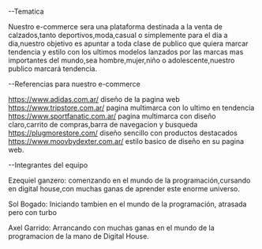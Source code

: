 --Tematica

Nuestro e-commerce sera una plataforma destinada a la venta de calzados,tanto deportivos,moda,casual o simplemente para el dia a dia,nuestro objetivo es apuntar a toda clase de publico que quiera marcar tendencia y estilo con los ultimos modelos lanzados por las marcas mas importantes del mundo,sea hombre,mujer,niño o adolescente,nuestro publico marcará tendencia.


--Referencias para nuestro e-commerce

https://www.adidas.com.ar/ diseño de la pagina web
https://www.tripstore.com.ar/ pagina multimarca con lo ultimo en tendencia
https://www.sportfanatic.com.ar/ pagina multimarca con diseño claro,carrito de compras,barra de navegacion y busqueda
https://plugmorestore.com/ diseño sencillo con productos destacados
https://www.moovbydexter.com.ar/ estilo basico de diseño en su pagina web.


--Integrantes del equipo

Ezequiel ganzero:
comenzando en el mundo de la programación,cursando en digital house,con muchas ganas de aprender este enorme universo.

Sol Bogado: 
Iniciando tambien en el mundo de la programación, atrasada pero con turbo

Axel Garrido:
Arrancando con muchas ganas en el mundo de la programacion de la mano de Digital House.